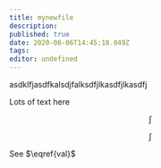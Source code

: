 ```yaml
---
title: mynewfile
description: 
published: true
date: 2020-06-06T14:45:18.049Z
tags: 
editor: undefined
---
```


asdklfjasdfkalsdjfalksdfjlkasdfjlkasdfj




Lots of text here



$$
\int \tag{test}
$$

$$
\int \label{val}
$$

See $\eqref{val}$ 
